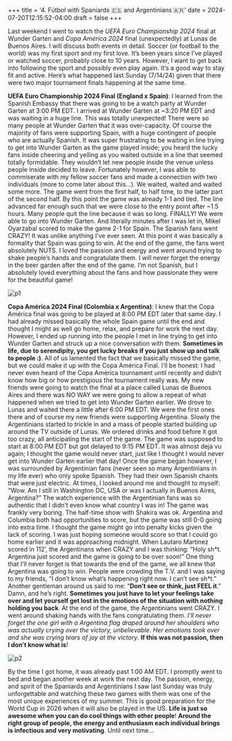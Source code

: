 +++
title = '4. Fútbol with Spaniards 🇪🇸 and Argentinians 🇦🇷'
date = 2024-07-20T12:15:52-04:00
draft = false
+++

Last weekend I went to watch the *UEFA Euro Championship 2024* final at Wunder Garten and *Copa América 2024* final (unexpectedly) at Lunas de Buenos Aires. I will discuss both events in detail. Soccer (or football to the world) was my first sport and my first love. It’s been years since I’ve played or watched soccer, probably close to 10 years. However, I want to get back into following the sport and possibly even play again. It’s a good way to stay fit and active. Here’s what happened last Sunday (7/14/24) given that there were two major tournament finals happening at the same time. 

**UEFA Euro Championship 2024 Final (England x Spain)**: I learned from the Spanish Embassy that there was going to be a watch party at Wunder Garten at 3:00 PM EDT. I arrived at Wunder Garten at ~3:20 PM EDT and was waiting in a huge line. This was totally unexpected! There were so many people at Wunder Garten that it was over-capacity. Of course the majority of fans were supporting Spain, with a huge contingent of people who are actually Spanish. It was super frustrating to be waiting in line trying to get into Wunder Garten as the game played inside; you heard the lucky fans inside cheering and yelling as you waited outside in a line that seemed totally formidable. They wouldn’t let new people inside the venue unless people inside decided to leave. Fortunately however, I was able to commiserate with my fellow soccer fans and made a connection with two individuals (more to come later about this…). We waited, waited and waited some more. The game went from the first half, to half time, to the latter part of the second half. By this point the game was already 1-1 and tied. The line advanced far enough such that we were close to the entry point after ~1.5 hours. Many people quit the line because it was so long. FINALLY! We were able to go into Wunder Garten. And literally minutes after I was let in, Mikel Oyarzabal scored to make the game 2-1 for Spain. The Spanish fans went CRAZY! It was unlike anything I’ve ever seen. At this point it was basically a formality that Spain was going to win. At the end of the game, the fans went absolutely NUTS. I loved the passion and energy and went around trying to shake people’s hands and congratulate them. I will never forget the energy in the beer garden after the end of the game. I’m not Spanish, but I absolutely loved everything about the fans and how passionate they were for the beautiful game!

![p1](/blog/20240720_Futbol/spain.jpg)

**Copa América 2024 Final (Colombia x Argentina)**: I knew that the Copa América final was going to be played at 8:00 PM EDT later that same day. I had already missed basically the whole Spain game until the end and thought I might as well go home, relax, and prepare for work the next day. However, I ended up running into the people I met in line trying to get into Wunder Garten and struck up a nice conversation with them. **Sometimes in life, due to serendipity, you get lucky breaks if you just show up and talk to people :)**.  All of us lamented the fact that we basically missed the game, but we could make it up with the Copa América Final. I’ll be honest: I had never even heard of the Copa América tournament until recently and didn’t know how big or how prestigious the tournament really was. My new friends were going to watch the final at a place called Lunas de Buenos Aires and there was NO WAY we were going to allow a repeat of what happened when we tried to get into Wunder Garten earlier. We drove to Lunas and waited there a little after 6:00 PM EDT. We were the first ones there and of course my new friends were supporting Argentina. Slowly the Argentinians started to trickle in and a mass of people started building up around the TV outside of Lunas. We ordered drinks and food before it got too crazy, all anticipating the start of the game. The game was supposed to start at 8:00 PM EDT but got delayed to 9:15 PM EDT. It was almost deja vu again; I thought the game would never start, just like I thought I would never get into Wunder Garten earlier that day! Once the game began however, I was surrounded by Argentinian fans (never seen so many Argentinians in my life ever) who only spoke Spanish. They had their own Spanish chants that were just electric. At times, I looked around me and thought to myself: “Wow. Am I still in Washington DC, USA or was I actually in Buenos Aires, Argentina?” The watch experience with the Argentinian fans was so authentic that I didn’t even know what country I was in! The game was frankly very boring. The half-time show with Shakira was ok. Argentina and Columbia both had opportunities to score, but the game was still 0-0 going into extra time. I thought the game might go into penalty kicks given the lack of scoring. I was just hoping someone would score so that I could go home earlier and it was approaching midnight. When Lautaro Martínez scored in 112’, the Argentinans when CRAZY and I was thinking: “Holy sh\*t. Argentina just scored and the game is going to be over soon!” One thing that I’ll never forget is that towards the end of the game, we all knew that Argentina was going to win. People were crowding the T.V. and I was saying to my friends, “I don’t know what’s happening right now. I can’t see sh\*t.” Another gentleman around us said to me: “**Don’t see or think, just FEEL it**.” Damn, and he’s right. **Sometimes you just have to let your feelings take over and let yourself get lost in the emotions of the situation with nothing holding you back**. At the end of the game, the Argentinians went CRAZY. I went around shaking hands with the fans congratulating them. *I’ll never forget the one girl with a Argentina flag draped around her shoulders who was actually crying over the victory, unbelievable*. *Her emotions took over and she was crying tears of joy at the victory*. **If this was not passion, then I don’t know what is**!

![p2](/blog/20240720_Futbol/argentina.jpg)

By the time I got home, it was already past 1:00 AM EDT. I promptly went to bed and began another week at work the next day. The passion, energy, and spirit of the Spaniards and Argentinians I saw last Sunday was truly unforgettable and watching these two games with them was one of the most unique experiences of my summer. This is good preparation for the World Cup in 2026 when it will also be played in the US. **Life is just so awesome when you can do cool things with other people**! **Around the right group of people, the energy and enthusiasm each individual brings is infectious and very motivating**. Until next time…
